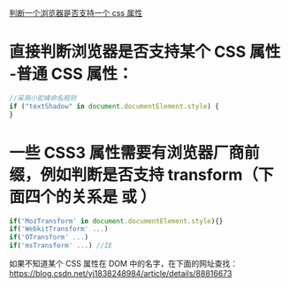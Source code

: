 [判断一个浏览器是否支持一个 css 属性]('https://blog.csdn.net/weixin_44058725/article/details/117027873?utm_medium=distribute.pc_feed_404.none-task-blog-2~default~BlogCommendFromBaidu~Rate-3-117027873-blog-null.pc_404_mixedpudn&depth_1-utm_source=distribute.pc_feed_404.none-task-blog-2~default~BlogCommendFromBaidu~Rate-3-117027873-blog-null.pc_404_mixedpud')

# 直接判断浏览器是否支持某个 CSS 属性 -普通 CSS 属性：

```js
//采用小驼峰命名规则
if ("textShadow" in document.documentElement.style) {
}
```

# 一些 CSS3 属性需要有浏览器厂商前缀，例如判断是否支持 transform（下面四个的关系是 或 ）

```js
if('MozTransform' in document.documentElement.style){}
if('WebkitTransform' ...)
if('OTransform' ...)
if('msTransform' ...) //IE
```

如果不知道某个 CSS 属性在 DOM 中的名字，在下面的网址查找：
https://blog.csdn.net/yj1838248984/article/details/88816673
